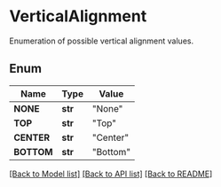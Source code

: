 # VerticalAlignment
Enumeration of possible vertical alignment values.

## Enum
Name | Type | Value
------------ | ------------- | -------------
**NONE** | **str** | "None"
**TOP** | **str** | "Top"
**CENTER** | **str** | "Center"
**BOTTOM** | **str** | "Bottom"


[[Back to Model list]](../README.md#documentation-for-models) [[Back to API list]](../README.md#documentation-for-api-endpoints) [[Back to README]](../README.md)


